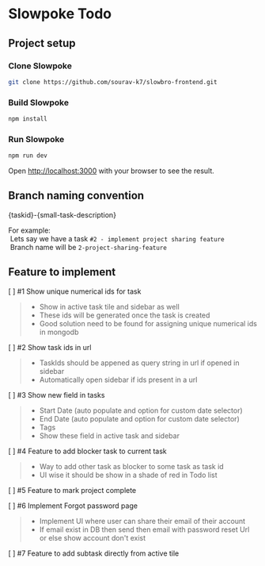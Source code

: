 # Slowpoke Todo
## Project setup

### Clone Slowpoke
```bash
git clone https://github.com/sourav-k7/slowbro-frontend.git
```

### Build Slowpoke
```bash
npm install
```

### Run Slowpoke
```bash
npm run dev
```

Open [http://localhost:3000](http://localhost:3000) with your browser to see the result.

## Branch naming convention
{taskid}-{small-task-description}

For example: <br>
&nbsp;Lets say we have a task `#2 - implement project sharing feature`<br>
&nbsp;Branch name will be `2-project-sharing-feature`

## Feature to implement
[ ] #1 Show unique numerical ids for task <br>
> - Show in active task tile and sidebar as well
> - These ids will be generated once the  task is created
> - Good solution need to be found for assigning unique numerical ids in mongodb

[ ] #2 Show task ids in url
> - TaskIds should be appened as query string in url if opened in sidebar
> - Automatically open sidebar if ids present in a url

[ ] #3 Show new field in tasks
> - Start Date (auto populate and option for custom date selector)
> - End Date (auto populate and option for custom date selector)
> - Tags
> - Show these field in active task and sidebar

[ ] #4 Feature to add blocker task to current task
> - Way to add other task as blocker to some task as task id
> - UI wise it should be show in a shade of red in Todo list

[ ] #5 Feature to mark project complete

[ ] #6 Implement Forgot password page
> - Implement UI where user can share their email of their account
> - If email exist in DB then send then email with password reset Url or else show account don't exist

[ ] #7 Feature to add subtask directly from active tile